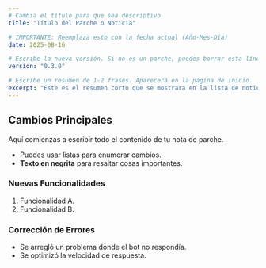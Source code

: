 ```yaml
---
# Cambia el título para que sea descriptivo
title: "Título del Parche o Noticia"

# IMPORTANTE: Reemplaza esto con la fecha actual (Año-Mes-Día)
date: 2025-08-16

# Escribe la nueva versión. Si no es un parche, puedes borrar esta línea.
version: "0.3.0" 

# Escribe un resumen de 1-2 frases. Aparecerá en la página de inicio.
excerpt: "Este es el resumen corto que se mostrará en la lista de noticias principal."
---
```


## Cambios Principales

Aquí comienzas a escribir todo el contenido de tu nota de parche.

*   Puedes usar listas para enumerar cambios.
*   **Texto en negrita** para resaltar cosas importantes.

### Nuevas Funcionalidades
1.  Funcionalidad A.
2.  Funcionalidad B.

### Corrección de Errores
*   Se arregló un problema donde el bot no respondía.
*   Se optimizó la velocidad de respuesta.
